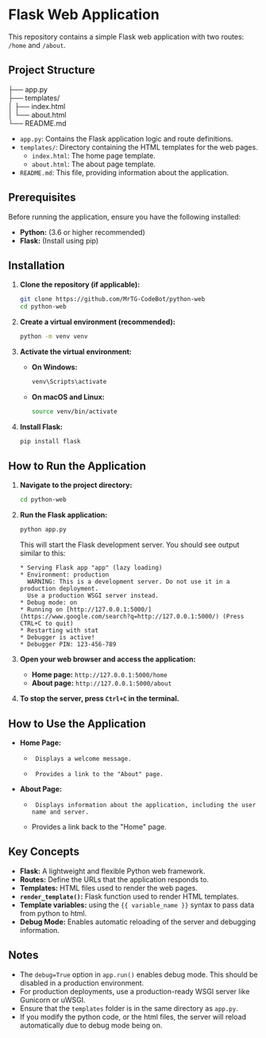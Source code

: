 # Flask Web Application

This repository contains a simple Flask web application with two routes: `/home` and `/about`.

## Project Structure

├── app.py  
├── templates/  
  │   ├── index.html  
  │   └── about.html  
└── README.md


-   `app.py`: Contains the Flask application logic and route definitions.
-   `templates/`: Directory containing the HTML templates for the web pages.
    -   `index.html`: The home page template.
    -   `about.html`: The about page template.
-   `README.md`: This file, providing information about the application.

## Prerequisites

Before running the application, ensure you have the following installed:

-   **Python:** (3.6 or higher recommended)
-   **Flask:** (Install using pip)

## Installation

1.  **Clone the repository (if applicable):**

    ```bash
    git clone https://github.com/MrTG-CodeBot/python-web
    cd python-web
    ```

2.  **Create a virtual environment (recommended):**

    ```bash
    python -m venv venv
    ```

3.  **Activate the virtual environment:**

    -   **On Windows:**

        ```bash
        venv\Scripts\activate
        ```

    -   **On macOS and Linux:**

        ```bash
        source venv/bin/activate
        ```

4.  **Install Flask:**

    ```bash
    pip install flask
    ```

## How to Run the Application

1.  **Navigate to the project directory:**

    ```bash
    cd python-web
    ```

2.  **Run the Flask application:**

    ```bash
    python app.py
    ```

    This will start the Flask development server. You should see output similar to this:

    ```
    * Serving Flask app "app" (lazy loading)
    * Environment: production
      WARNING: This is a development server. Do not use it in a production deployment.
      Use a production WSGI server instead.
    * Debug mode: on
    * Running on [http://127.0.0.1:5000/](https://www.google.com/search?q=http://127.0.0.1:5000/) (Press CTRL+C to quit)
    * Restarting with stat
    * Debugger is active!
    * Debugger PIN: 123-456-789
    ```

3.  **Open your web browser and access the application:**

    -   **Home page:** `http://127.0.0.1:5000/home`
    -   **About page:** `http://127.0.0.1:5000/about`

4.  **To stop the server, press `Ctrl+C` in the terminal.**

## How to Use the Application

-   **Home Page:**
    -      Displays a welcome message.
    -      Provides a link to the "About" page.
-   **About Page:**
    -      Displays information about the application, including the user name and server.
    -   Provides a link back to the "Home" page.

## Key Concepts

-   **Flask:** A lightweight and flexible Python web framework.
-   **Routes:** Define the URLs that the application responds to.
-   **Templates:** HTML files used to render the web pages.
-   **`render_template()`:** Flask function used to render HTML templates.
-   **Template variables:** using the `{{ variable_name }}` syntax to pass data from python to html.
-   **Debug Mode:** Enables automatic reloading of the server and debugging information.

## Notes

-   The `debug=True` option in `app.run()` enables debug mode. This should be disabled in a production environment.
-   For production deployments, use a production-ready WSGI server like Gunicorn or uWSGI.
-   Ensure that the `templates` folder is in the same directory as `app.py`.
-   If you modify the python code, or the html files, the server will reload automatically due to debug mode being on.
